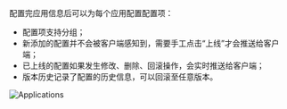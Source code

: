 配置完应用信息后可以为每个应用配置配置项：

- 配置项支持分组；
- 新添加的配置并不会被客户端感知到，需要手工点击“上线”才会推送给客户端；
- 已上线的配置如果发生修改、删除、回滚操作，会实时推送给客户端；
- 版本历史记录了配置的历史信息，可以回滚至任意版本。

![Applications](/articles/projects/agileconfig/assets/configuration.png)